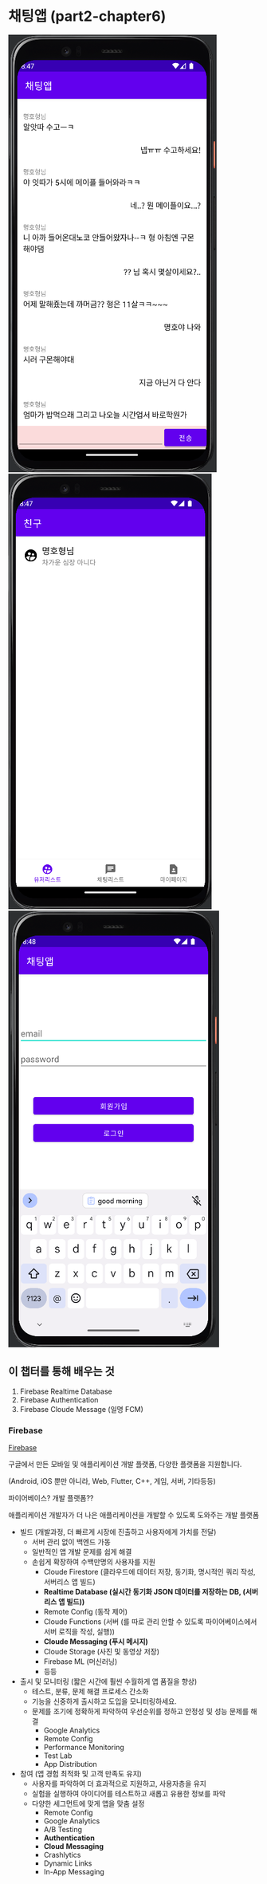 # 채팅앱 (part2-chapter6)


![1](https://github.com/Fastcampus-Android-Lecture-Project-2023/part2-chapter6/blob/main/screenshot/1.png)
![2](https://github.com/Fastcampus-Android-Lecture-Project-2023/part2-chapter6/blob/main/screenshot/2.png)
![3](https://github.com/Fastcampus-Android-Lecture-Project-2023/part2-chapter6/blob/main/screenshot/3.png)

## 이 챕터를 통해 배우는 것

1. Firebase Realtime Database
2. Firebase Authentication
3. Firebase Cloude Message (일명 FCM)

### Firebase

[Firebase](https://firebase.google.com/)

구글에서 만든 모바일 및 애플리케이션 개발 플랫폼, 다양한 플랫폼을 지원합니다. 

(Android, iOS 뿐만 아니라, Web, Flutter, C++, 게임, 서버, 기타등등)

파이어베이스? 개발 플랫폼??

애플리케이션 개발자가 더 나은 애플리케이션을 개발할 수 있도록 도와주는 개발 플랫폼

- 빌드 (개발과정, 더 빠르게 시장에 진출하고 사용자에게 가치를 전달)
    - 서버 관리 없이 백엔드 가동
    - 일반적인 앱 개발 문제를 쉽게 해결
    - 손쉽게 확장하여 수백만명의 사용자를 지원
        - Cloude Firestore (클라우드에 데이터 저장, 동기화, 명시적인 쿼리 작성, 서버리스 앱 빌드)
        - **Realtime Database (실시간 동기화 JSON 데이터를 저장하는 DB, (서버리스 앱 빌드))**
        - Remote Config (동작 제어)
        - Cloude Functions (서버 (를 따로 관리 안할 수 있도록 파이어베이스에서 서버 로직을 작성, 실행))
        - **Cloude Messaging (푸시 메시지)**
        - Cloude Storage (사진 및 동영상 저장)
        - Firebase ML (머신러닝)
        - 등등
- 출시 및 모니터링 (짧은 시간에 훨씬 수월하게 앱 품질을 향상)
    - 테스트, 분류, 문제 해결 프로세스 간소화
    - 기능을 신중하게 출시하고 도입을 모니터링하세요.
    - 문제를 조기에 정확하게 파악하여 우선순위를 정하고 안정성 및 성능 문제를 해결
        - Google Analytics
        - Remote Config
        - Performance Monitoring
        - Test Lab
        - App Distribution
- 참여 (앱 경험 최적화 및 고객 만족도 유지)
    - 사용자를 파악하여 더 효과적으로 지원하고, 사용자층을 유지
    - 실험을 실행하여 아이디어를 테스트하고 새롭고 유용한 정보를 파악
    - 다양한 세그먼트에 맞게 앱을 맞춤 설정
        - Remote Config
        - Google Analytics
        - A/B Testing
        - **Authentication**
        - **Cloud** **Messaging**
        - Crashlytics
        - Dynamic Links
        - In-App Messaging
